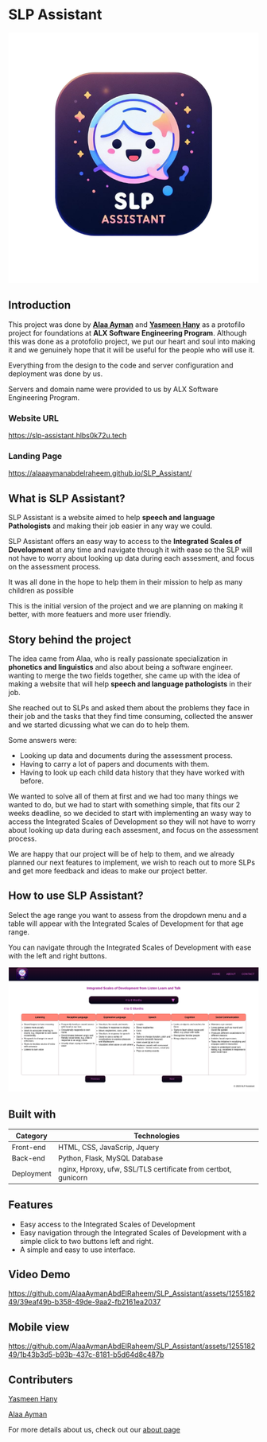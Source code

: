 # SLP Assistant

![SLP Assistant Logo](https://github.com/AlaaAymanAbdElRaheem/SLP_Assistant/blob/main/design/static/img/logo.png)

## Introduction

This project was done by **[Alaa Ayman](https://github.com/AlaaAymanAbdElRaheem)** and **[Yasmeen Hany](https://github.com/Eileanora)** as a protofilo project for foundations at **ALX Software Engineering Program**.
Although this was done as a protofolio project, we put our heart and soul into making it and we genuinely hope that it will be useful for the people who will use it.

Everything from the design to the code and server configuration and deployment was done by us.

Servers and domain name were provided to us by ALX Software Engineering Program.

### Website URL

<https://slp-assistant.hlbs0k72u.tech>

### Landing Page

<https://alaaaymanabdelraheem.github.io/SLP_Assistant/>

## What is SLP Assistant?

SLP Assistant is a website aimed to help **speech and language Pathologists** and making their job easier in any way we could.

SLP Assistant offers an easy way to access to the **Integrated Scales of Development** at any time and navigate through it with ease so the SLP will not have to worry about looking up data during each assesment, and focus on the assessment process.

It was all done in the hope to help them in their mission to help as many children as possible

This is the initial version of the project and we are planning on making it better, with more featuers and more user friendly.

## Story behind the project

The idea came from Alaa, who is really passionate specialization in **phonetics and linguistics** and also about being a software engineer. wanting to merge the two fields together, she came up with the idea of making a website that will help **speech and language pathologists** in their job.

She reached out to SLPs and asked them about the problems they face in their job and the tasks that they find time consuming, collected the answer and we started dicussing what we can do to help them.

Some answers were:

* Looking up data and documents during the assessment process.
* Having to carry a lot of papers and documents with them.
* Having to look up each child data history that they have worked with before.

We wanted to solve all of them at first and we had too many things we wanted to do, but we had to start with something simple, that fits our 2 weeks deadline, so we decided to start with implementing an wasy way to access the Integrated Scales of Development so they will not have to worry about looking up data during each assesment, and focus on the assessment process.

We are happy that our project will be of help to them, and we already planned our next features to implement, we wish to reach out to more SLPs and get more feedback and ideas to make our project better.

## How to use SLP Assistant?

Select the age range you want to assess from the dropdown menu and a table will appear with the Integrated Scales of Development for that age range.

You can navigate through the Integrated Scales of Development with ease with the left and right buttons.

<!-- Website image -->
<img src="https://github.com/AlaaAymanAbdElRaheem/SLP_Assistant/blob/main/design/static/img/website_image.png" alt="Website image" width="700"/>

## Built with

| Category   | Technologies                                                   |
| ---------- | -------------------------------------------------------------- |
| Front-end  | HTML, CSS, JavaScrip, Jquery                                   |
| Back-end   | Python, Flask, MySQL Database                                  |
| Deployment | nginx, Hproxy, ufw, SSL/TLS certificate from certbot, gunicorn |

## Features

* Easy access to the Integrated Scales of Development
* Easy navigation through the Integrated Scales of Development with a simple click to two buttons left and right.
* A simple and easy to use interface.

## Video Demo
https://github.com/AlaaAymanAbdElRaheem/SLP_Assistant/assets/125518249/39eaf49b-b358-49de-9aa2-fb2161ea2037

## Mobile view
https://github.com/AlaaAymanAbdElRaheem/SLP_Assistant/assets/125518249/1b43b3d5-b93b-437c-8181-b5d64d8c487b

## Contributers

[Yasmeen Hany](https://github.com/Eileanora)

[Alaa Ayman](https://github.com/AlaaAymanAbdElRaheem)

For more details about us, check out our [about page](https://slp-assistant.hlbs0k72u.tech/contact)
